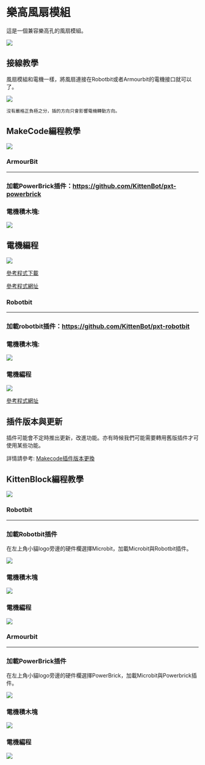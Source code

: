# 樂高風扇模組

這是一個兼容樂高孔的風扇模組。

![](./images/fan1.jpg)

## 接線教學

風扇模組和電機一樣，將風扇連接在Robotbit或者Armourbit的電機接口就可以了。

![](../motors/images/2kmotorConRB1.jpg)

    沒有嚴格正負極之分，插的方向只會影響電機轉動方向。

## MakeCode編程教學

![](./PWmodules/images/mcbanner.png)

### ArmourBit

---

### 加載PowerBrick插件：https://github.com/KittenBot/pxt-powerbrick

### 電機積木塊:

![](../motors/images/motorblocks.png)

## 電機編程

![](../motors/images/motor.png)

[參考程式下載](https://bit.ly/PowerbrickM11_01Hex)

[參考程式網址](https://makecode.microbit.org/_RYHivyayYL4q)

### Robotbit

---

### 加載robotbit插件：https://github.com/KittenBot/pxt-robotbit

### 電機積木塊:

![](../motors/images/2kmotorblocks_rb.png)

### 電機編程

![](../motors/images/2kmotorcode_rb.png)

[參考程式網址](https://makecode.microbit.org/_33HMywgx9H97q)

## 插件版本與更新

插件可能會不定時推出更新，改進功能。亦有時候我們可能需要轉用舊版插件才可使用某些功能。

詳情請參考: [Makecode插件版本更換](../../Makecode/makecode_extensionUpdate)


## KittenBlock編程教學

![](../motors/images/kbbanner.png)

### Robotbit

---

### 加載Robotbit插件

在左上角小貓logo旁邊的硬件欄選擇Microbit，加載Microbit與Robotbit插件。

![](../motors/images/addRB.png)

### 電機積木塊

![](../motors/images/rbmotorblocks.png)

### 電機編程

![](../motors/images/rbmotorcode.png)

### Armourbit

---

### 加載PowerBrick插件

在左上角小貓logo旁邊的硬件欄選擇PowerBrick，加載Microbit與Powerbrick插件。

![](../motors/kbimages/addextension.png)

### 電機積木塊

![](../motors/kbimages/kbmotorblocks.png)

### 電機編程

![](../motors/kbimages/kbmotor.png)


